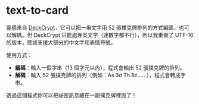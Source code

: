 # text-to-card

靈感來自 [DeckCrypt](https://github.com/ashfn/deckcrypt)，它可以把一串文字用 52 張撲克牌排列的方式編碼，也可以解碼。但 DeckCrypt 只能處理英文字（連數字都不行），所以我重做了 UTF-16 的版本，應該支援大部分的中文字和表情符號。

使用方式：

- **編碼**：輸入一個字串（13 個字元以內），程式會輸出 52 張撲克牌的排列。
- **解碼**：輸入 52 張撲克牌的排列（例如：As 3d Th 8c……），程式會轉成字串。

透過這個程式你可以把祕密訊息藏在一副撲克牌裡面了！
